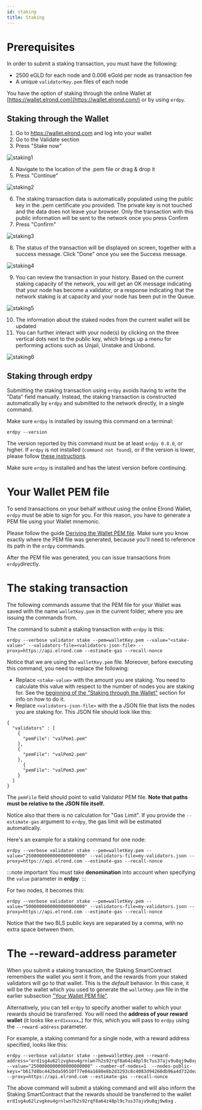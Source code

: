 ```yaml
---
id: staking
title: Staking
---
```


# **Prerequisites**

In order to submit a staking transaction, you must have the following:

- 2500 eGLD for each node and 0.006 eGold per node as transaction fee
- A unique `validatorKey.pem` files of each node

You have the option of staking through the online Wallet at [https://wallet.elrond.com](https://wallet.elrond.com/) or by using `erdpy`.

## **Staking through the Wallet**

1. Go to https://wallet.elrond.com and log into your wallet
2. Go to the Validate section
3. Press "Stake now"

![staking1](/validators/staking1.png)

4. Navigate to the location of the .pem file or drag & drop it
5. Press "Continue"

![staking2](/validators/staking2.png)

6. The staking transaction data is automatically populated using the public key in the .pem certificate you provided. The private key is not touched and the data does not leave your browser. Only the transaction with this public information will be sent to the network once you press Confirm
7. Press "Confirm"

![staking3](/validators/staking3.png)

8. The status of the transaction will be displayed on screen, together with a success message. Click "Done" once you see the Success message.

![staking4](/validators/staking4.png)


9. You can review the transaction in your history. Based on the current staking capacity of the network, you will get an OK message indicating that your node has become a validator, or a response indicating that the network staking is at capacity and your node has been put in the Queue.

![staking5](/validators/staking5.png)

10. The information about the staked nodes from the current wallet will be updated
11. You can further interact with your node(s) by clicking on the three vertical dots next to the public key, which brings up a menu for performing actions such as Unjail, Unstake and Unbond.

![staking6](/validators/staking6.png)


## **Staking through erdpy**

Submitting the staking transaction using `erdpy` avoids having to write the "Data" field manually. Instead, the staking transaction is constructed automatically by `erdpy` and submitted to the network directly, in a single command.

Make sure `erdpy` is installed by issuing this command on a terminal:

```
erdpy --version
```

The version reported by this command must be at least `erdpy 0.8.0`, or higher. If `erdpy` is not installed (`command not found`), or if the version is lower, please follow [these instructions](/sdk-and-tools/erdpy/installing-erdpy).

Make sure `erdpy` is installed and has the latest version before continuing.

# **Your Wallet PEM file**

To send transactions on your behalf _without_ using the online Elrond Wallet, `erdpy` must be able to sign for you. For this reason, you have to generate a PEM file using your Wallet mnemonic.

Please follow the guide [Deriving the Wallet PEM file](/sdk-and-tools/erdpy/deriving-the-wallet-pem-file). Make sure you know exactly where the PEM file was generated, because you'll need to reference its path in the `erdpy` commands.

After the PEM file was generated, you can issue transactions from `erdpy`directly.

# **The staking transaction**

The following commands assume that the PEM file for your Wallet was saved with the name `walletKey.pem` in the current folder, where you are issuing the commands from.

The command to submit a staking transaction with `erdpy` is this:

```
erdpy --verbose validator stake --pem=walletKey.pem --value="<stake-value>" --validators-file=<validators-json-file> --proxy=https://api.elrond.com --estimate-gas --recall-nonce
```

Notice that we are using the `walletKey.pem` file. Moreover, before executing this command, you need to replace the following:

- Replace `<stake-value>` with the amount you are staking. You need to calculate this value with respect to the number of nodes you are staking for. See the [beginning of the "Staking through the Wallet"](/validators/staking/staking#staking-through-the-wallet) section for info on how to do it.
- Replace `<validators-json-file>` with the a JSON file that lists the nodes you are staking for. This JSON file should look like this:

```
{
  "validators" : [
    {
      "pemFile": "valPem1.pem"
    },
    {
      "pemFile": "valPem2.pem"
    },
      {
      "pemFile": "valPem3.pem"
    }
  ]
}
```

The `pemFile` field should point to valid Validator PEM file. **Note that paths must be relative to the JSON file itself.**

Notice also that there is no calculation for "Gas Limit". If you provide the `--estimate-gas` argument to `erdpy`, the gas limit will be estimated automatically.

Here's an example for a staking command for one node:

```
erdpy --verbose validator stake --pem=walletKey.pem --value="2500000000000000000000" --validators-file=my-validators.json --proxy=https://api.elrond.com --estimate-gas --recall-nonce
```

:::note important
You must take **denomination** into account when specifying the `value` parameter in **erdpy**.
:::

For two nodes, it becomes this:

```
erdpy --verbose validator stake --pem=walletKey.pem --value="5000000000000000000000" --validators-file=my-validators.json --proxy=https://api.elrond.com --estimate-gas --recall-nonce
```

Notice that the two BLS public keys are separated by a comma, with no extra space between them.

# **The --reward-address parameter**

When you submit a staking transaction, the Staking SmartContract remembers the wallet you sent it from, and the rewards from your staked validators will go to that wallet. This is the _default_ behavior. In this case, it will be the wallet which you used to generate the `walletKey.pem` file in the earlier subsection ["Your Wallet PEM file"](/validators/staking/staking#your-wallet-pem-file).

Alternatively, you can tell `erdpy` to specify another wallet to which your rewards should be transferred. You will need the **address of your reward wallet** (it looks like `erd1xxxxx…`) for this, which you will pass to `erdpy` using the `--reward-address` parameter.

For example, a staking command for a single node, with a reward address specified, looks like this:

```
erdpy --verbose validator stake --pem=walletKey.pem --reward-address="erd1sg4u62lzvgkeu4grnlwn7h2s92rqf8a64z48pl9c7us37ajv9u8qj9w8xg" --value="2500000000000000000000" --number-of-nodes=1  --nodes-public-keys="b617d8bc442bda59510f77e04a1680e8b2d3293c8c4083d94260db96a4d732deaaf9855fa0cef2273f5a67b4f442c725efc06a5d366b9f15a66da9eb8208a09c9ab4066b6b3d38c3cf1ea7fab6489a90713b3b56d87de68c6558c80d7533bf27" --proxy=https://api.elrond.com --estimate-gas --recall-nonce
```

The above command will submit a staking command and will also inform the Staking SmartContract that the rewards should be transferred to the wallet `erd1sg4u62lzvgkeu4grnlwn7h2s92rqf8a64z48pl9c7us37ajv9u8qj9w8xg` .
